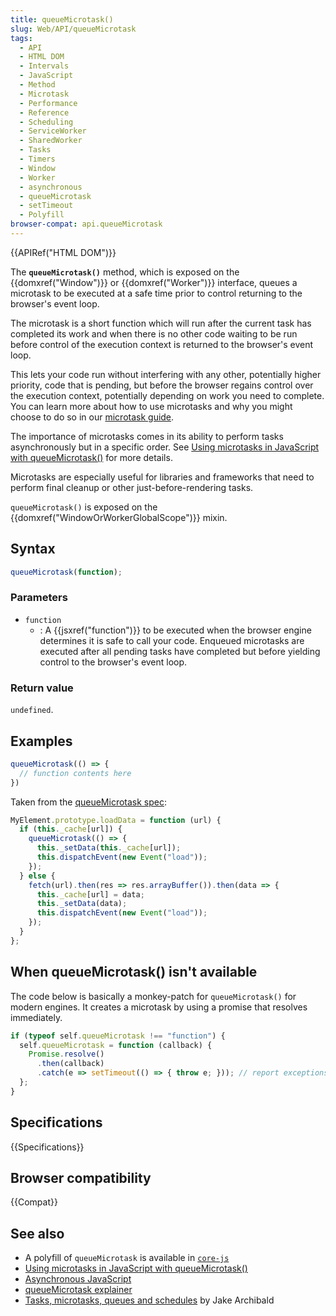 ```yaml
---
title: queueMicrotask()
slug: Web/API/queueMicrotask
tags:
  - API
  - HTML DOM
  - Intervals
  - JavaScript
  - Method
  - Microtask
  - Performance
  - Reference
  - Scheduling
  - ServiceWorker
  - SharedWorker
  - Tasks
  - Timers
  - Window
  - Worker
  - asynchronous
  - queueMicrotask
  - setTimeout
  - Polyfill
browser-compat: api.queueMicrotask
---
```

{{APIRef("HTML DOM")}}

The **`queueMicrotask()`** method,
which is exposed on the {{domxref("Window")}} or {{domxref("Worker")}} interface,
queues a microtask to be executed at a safe time prior to control returning to the
browser's event loop.

The microtask is a short function which will run after
the current task has completed its work and when there is no other code waiting to be
run before control of the execution context is returned to the browser's event loop.

This lets your code run without interfering with any other, potentially higher
priority, code that is pending, but before the browser regains control over the
execution context, potentially depending on work you need to complete. You can learn
more about how to use microtasks and why you might choose to do so in our [microtask guide](/en-US/docs/Web/API/HTML_DOM_API/Microtask_guide).

The importance of microtasks comes in its ability to perform tasks asynchronously but
in a specific order. See [Using microtasks in JavaScript
with queueMicrotask()](/en-US/docs/Web/API/HTML_DOM_API/Microtask_guide) for more details.

Microtasks are especially useful for libraries and frameworks that need to perform
final cleanup or other just-before-rendering tasks.

`queueMicrotask()` is exposed on the
{{domxref("WindowOrWorkerGlobalScope")}} mixin.

## Syntax

```js
queueMicrotask(function);
```

### Parameters

- `function`
  - : A {{jsxref("function")}} to be executed when the browser engine determines it is
    safe to call your code. Enqueued microtasks are executed after all pending tasks have
    completed but before yielding control to the browser's event loop.

### Return value

`undefined`.

## Examples

```js
queueMicrotask(() => {
  // function contents here
})
```

Taken from the [queueMicrotask
spec](https://html.spec.whatwg.org/multipage/timers-and-user-prompts.html#microtask-queuing):

```js
MyElement.prototype.loadData = function (url) {
  if (this._cache[url]) {
    queueMicrotask(() => {
      this._setData(this._cache[url]);
      this.dispatchEvent(new Event("load"));
    });
  } else {
    fetch(url).then(res => res.arrayBuffer()).then(data => {
      this._cache[url] = data;
      this._setData(data);
      this.dispatchEvent(new Event("load"));
    });
  }
};
```

## When queueMicrotask() isn't available

The code below is basically a monkey-patch for `queueMicrotask()` for modern
engines. It creates a microtask by using a promise that resolves immediately.

```js
if (typeof self.queueMicrotask !== "function") {
  self.queueMicrotask = function (callback) {
    Promise.resolve()
      .then(callback)
      .catch(e => setTimeout(() => { throw e; })); // report exceptions
  };
}
```

## Specifications

{{Specifications}}

## Browser compatibility

{{Compat}}

## See also

- A polyfill of `queueMicrotask` is available in [`core-js`](https://github.com/zloirock/core-js#queuemicrotask)
- [Using microtasks in
  JavaScript with queueMicrotask()](/en-US/docs/Web/API/HTML_DOM_API/Microtask_guide)
- [Asynchronous JavaScript](/en-US/docs/Learn/JavaScript/Asynchronous)
- [queueMicrotask
  explainer](https://github.com/fergald/docs/blob/master/explainers/queueMicrotask.md)
- [Tasks,
  microtasks, queues and schedules](https://jakearchibald.com/2015/tasks-microtasks-queues-and-schedules/) by Jake Archibald

